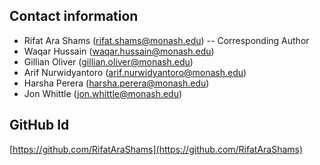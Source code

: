 ## **Contact information**

- Rifat Ara Shams (rifat.shams@monash.edu) -- Corresponding Author
- Waqar Hussain (waqar.hussain@monash.edu)
- Gillian Oliver (gillian.oliver@monash.edu)
- Arif Nurwidyantoro (arif.nurwidyantoro@monash.edu)
- Harsha Perera (harsha.perera@monash.edu)
- Jon Whittle (jon.whittle@monash.edu)

## **GitHub Id**

[https://github.com/RifatAraShams](https://github.com/RifatAraShams)